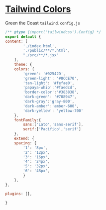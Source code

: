  # [Tailwind Colors](https://tailwindcss.com/docs/customizing-colors)
Green the Coast `tailwind.config.js`
```js
/** @type {import('tailwindcss').Config} */
export default {
content: [
		'./index.html',
		'./public/**/*.html',
		"./src/**/*.jsx"
	],
	theme: {
	colors: {
		'green': '#02542D',
		'green-light': '#8CCE70',
		'tan-light': '#fefae0',
		'papaya-whip':'#faedcd',
		'border-color':'#383838',
		'dark-green': '#708947',
		'dark-gray':'gray-800',
		'dark-amber':'amber-600',
		'dark-yellow': 'yellow-700'
	},
	fontFamily:{
		sans:['Lato','sans-serif'],
		serif:['Pacifico','serif']
	},
	extend: {
	spacing: {
		'1': '8px',
		'2': '12px',
		'3': '16px',
		'4': '24px',
		'5': '32px',
		'6': '48px',
		}
	},
},

plugins: [],

}
```

 
 
 
 
 
